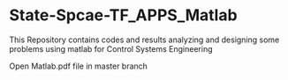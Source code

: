 # State-Spcae-TF_APPS_Matlab
This Repository contains codes and results analyzing and designing some problems using matlab for Control Systems Engineering

Open Matlab.pdf file in master branch
